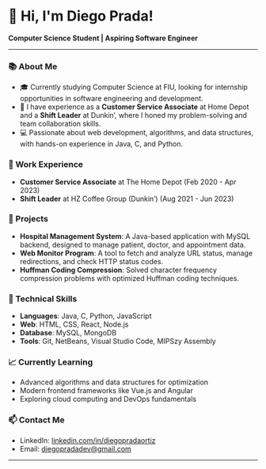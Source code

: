 # 👋 Hi, I'm Diego Prada!

**Computer Science Student | Aspiring Software Engineer**

---

### 📚 About Me

- 🎓 Currently studying Computer Science at FIU, looking for internship opportunities in software engineering and development.
- 💼 I have experience as a **Customer Service Associate** at Home Depot and a **Shift Leader** at Dunkin’, where I honed my problem-solving and team collaboration skills.
- 💻 Passionate about web development, algorithms, and data structures, with hands-on experience in Java, C, and Python.
  
### 💼 Work Experience

- **Customer Service Associate** at The Home Depot (Feb 2020 - Apr 2023)
- **Shift Leader** at HZ Coffee Group (Dunkin’) (Aug 2021 - Jun 2023)
  
### 🌟 Projects

- **Hospital Management System**: A Java-based application with MySQL backend, designed to manage patient, doctor, and appointment data.
- **Web Monitor Program**: A tool to fetch and analyze URL status, manage redirections, and check HTTP status codes.
- **Huffman Coding Compression**: Solved character frequency compression problems with optimized Huffman coding techniques.

### 🔧 Technical Skills

- **Languages**: Java, C, Python, JavaScript
- **Web**: HTML, CSS, React, Node.js
- **Database**: MySQL, MongoDB
- **Tools**: Git, NetBeans, Visual Studio Code, MIPSzy Assembly
  
### 📈 Currently Learning

- Advanced algorithms and data structures for optimization
- Modern frontend frameworks like Vue.js and Angular
- Exploring cloud computing and DevOps fundamentals
  
### 📫 Contact Me

- LinkedIn: [linkedin.com/in/diegopradaortiz](https://www.linkedin.com/in/diegopradaortiz/)
- Email: [diegopradadev@gmail.com](mailto:diegopradadev@gmail.com)

--- 
